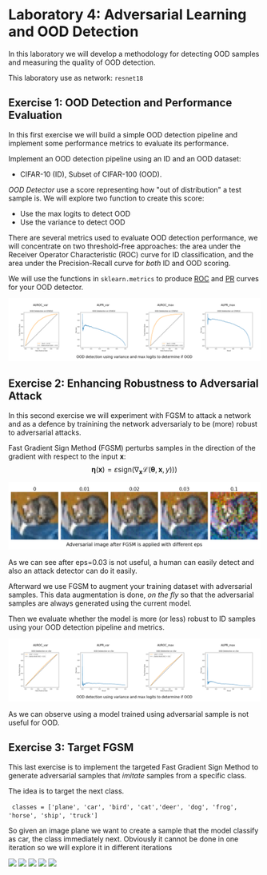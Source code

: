 # Laboratory 4: Adversarial Learning and OOD Detection


In this laboratory we will develop a methodology for detecting OOD samples and measuring the quality of OOD detection.

This laboratory use as network: `resnet18`

## Exercise 1: OOD Detection and Performance Evaluation
In this first exercise we will build a simple OOD detection pipeline and implement some performance metrics to evaluate its performance.

Implement an OOD detection pipeline using an ID and an OOD dataset:

+ CIFAR-10 (ID), Subset of CIFAR-100 (OOD). 

*OOD Detector* use a score representing how "out of distribution" a test sample is. We will explore two function to create this score:
- Use the max logits to detect OOD
- Use the variance to detect OOD

There are several metrics used to evaluate OOD detection performance, we will concentrate on two threshold-free approaches: the area under the Receiver Operator Characteristic (ROC) curve for ID classification, and the area under the Precision-Recall curve for *both* ID and OOD scoring. 

We will use the functions in `sklearn.metrics` to produce [ROC](https://scikit-learn.org/stable/modules/generated/sklearn.metrics.RocCurveDisplay.html) and [PR](https://scikit-learn.org/stable/modules/generated/sklearn.metrics.PrecisionRecallDisplay.html) curves for your OOD detector. 

![](img/all_img_2.png)

## Exercise 2: Enhancing Robustness to Adversarial Attack

In this second exercise we will experiment with FGSM to attack a network and as a defence by trainining the network adversarialy to be (more) robust to adversarial attacks. 


Fast Gradient Sign Method (FGSM) perturbs samples in the direction of the gradient with respect to the input $\mathbf{x}$:
$$ \boldsymbol{\eta}(\mathbf{x}) = \varepsilon \mathrm{sign}(\nabla_{\mathbf{x}} \mathcal{L}(\boldsymbol{\theta}, \mathbf{x}, y)) ) $$

![](img/all_img.png)

As we can see after eps=0.03 is not useful, a human can easily detect and also an attack detector can do it easily.  

Afterward we use FGSM to augment your training dataset with adversarial samples. This data augmentation is done, *on the fly* so that the adversarial samples are always generated using the current model.

Then we evaluate whether the model is more (or less) robust to ID samples using your OOD detection pipeline and metrics.

![](img/all_img_3.png)

As we can observe using a model trained using adversarial sample is not useful for OOD.

## Exercise 3: Target FGSM 

This last exercise is to implement the targeted Fast Gradient Sign Method to generate adversarial samples that *imitate* samples from a specific class.

The idea is to target the next class.

``` classes = ['plane', 'car', 'bird', 'cat','deer', 'dog', 'frog', 'horse', 'ship', 'truck']```

So given an image plane we want to create a sample that the model classify as car, the class immediately next. Obviously it cannot be done in one iteration so we will explore it in different iterations 


![](img/all_img_5_1.png)
![](img/all_img_5_2.png)
![](img/all_img_5_3.png)
![](img/all_img_5_4.png)
![](img/all_img_5_5.png)



